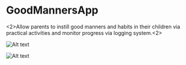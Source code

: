 # GoodMannersApp

<2>Allow parents to instill good manners and habits in their children via practical activities and monitor progress via logging system.<2>

![Alt text](https://ibb.co/5hgx0DW "Optional title")


![Alt text](https://ibb.co/09zDLTG "Optional title")
